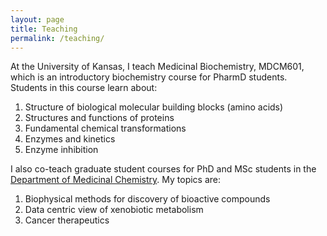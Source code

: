 ```yaml
---
layout: page
title: Teaching 
permalink: /teaching/
---
```

At the University of Kansas, I teach Medicinal Biochemistry, MDCM601, which is an introductory biochemistry course for PharmD students. Students in this course learn about:
1. Structure of biological molecular building blocks (amino acids)
2. Structures and functions of proteins
3. Fundamental chemical transformations
4. Enzymes and kinetics
5. Enzyme inhibition

I also co-teach graduate student courses for PhD and MSc students in the [Department of Medicinal Chemistry](https://medchem.ku.edu). My topics are:
1. Biophysical methods for discovery of bioactive compounds
2. Data centric view of xenobiotic metabolism
3. Cancer therapeutics

